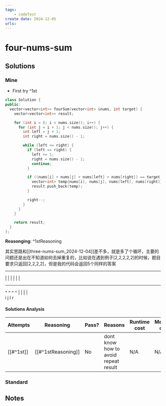 ```yaml
---
tags:
    - codeTest
create date: 2024-12-05
urls:
---
```


# four-nums-sum

## Solutions

### Mine

- First try ^1st

```cpp
class Solution {
public:
  vector<vector<int>> fourSum(vector<int> &nums, int target) {
    vector<vector<int>> result;

    for (int i = 0; i < nums.size(); i++) {
      for (int j = i + 1; j < nums.size(); j++) {
        int left = j + 1;
        int right = nums.size() - 1;

        while (left <= right) {
          if (left == right) {
            left += 1;
            right = nums.size() - 1;
            continue;
          }

          if ((nums[i] + nums[j] + nums[left] + nums[right]) == target) {
            vector<int> temp{nums[i], nums[j], nums[left], nums[right]};
            result.push_back(temp);
          }

          right--;
        }
      }
    }

    return result;
  }
};
```

**Reasonging**:  ^1stReasoning

其实思路和[[three-nums-sum_2024-12-04]]差不多，就是多了个循环，主要的问题还是出在不知道如何去掉重复的，比如说在遇到例子[2,2,2,2,2]的时候，题目要求只返回[2,2,2,2]，但是我的代码会返回5个同样的答案

 --- --- --- --- ---
|   |   |   |   |   |
 --- --- --- --- ---
  ^   ^   ^       ^
  |   |   |       |  
  i   j   l       r

#### Solutions Analysis

| Attempts  | Reasoning          | Pass? | Reasons                              | Runtime cost | Memory cost |
|-----------|--------------------|-------|--------------------------------------|--------------|-------------|
| [[#^1st]] | [[#^1stReasoning]] | No    | dont know how to avoid repeat result | N/A          | N/A         |


### Standard

## Notes


